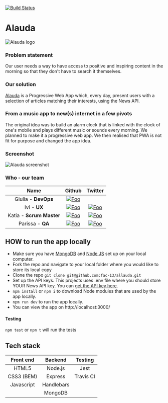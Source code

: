 [![Build Status](https://travis-ci.org/fac-13/allauda.svg?branch=master)](https://travis-ci.org/fac-13/allauda)

# Alauda 
![Alauda logo](https://github.com/fac-13/allauda/blob/master/public/images/icons/icon-384x384.png)



### Problem statement
Our user needs a way to have access to positive and inspiring content in the morning so that they don't have to search it themselves. 

### Our solution
[Alauda](https://alauda.herokuapp.com/) is a Progressive Web App which, every day, present users with a selection of articles matching their interests, using the News API.

### From a music app to new(s) internet in a few pivots
The original idea was to build an alarm clock that is linked with the clock of one's mobile and plays different music or sounds every morning. We planned to make it a progressive web app. We then realised that PWA is not fit for purpose and changed the app idea.

### Screenshot

![Alauda screenshot](https://user-images.githubusercontent.com/29815092/40229539-6fc01346-5a8c-11e8-8a71-5bb55c97950b.gif)

### Who - our team

|   Name   |                                                          Github                                                                                                      |                                   Twitter                                    |
| :------: | :----------------------------------------------------------------------------------------------: | :--------------------------------------------------------------------------: |
|  Giulia - **DevOps**   | [![Foo](https://cdn4.iconfinder.com/data/icons/iconsimple-logotypes/512/github-16.png)](https://github.com/GiuliaTeggi)|
|  Ivi - **UX**  | [![Foo](https://cdn4.iconfinder.com/data/icons/iconsimple-logotypes/512/github-16.png)](https://github.com/isnotafunction) | [![Foo](https://twitter.com/favicon.ico)](https://twitter.com/isnotafunction)|
|   Katia - **Scrum Master**  |   [![Foo](https://cdn4.iconfinder.com/data/icons/iconsimple-logotypes/512/github-16.png)](https://github.com/missKatiaPunter)   |   [![Foo](https://twitter.com/favicon.ico)](https://twitter.com/4theLoveOfCode)  |                                                                              |
| Parissa - **QA** | [![Foo](https://cdn4.iconfinder.com/data/icons/iconsimple-logotypes/512/github-16.png)](https://github.com/Parissai)  | [![Foo](https://twitter.com/favicon.ico)](https://twitter.com/Sottotitolato)  |

## HOW to run the app locally

* Make sure you have [MongoDB](https://www.mongodb.com) and [Node JS](https://nodejs.org/en/) set up on your local computer.
* Fork the repo and navigate to your local folder where you would like to store its local copy
* Clone the repo
`git clone git@github.com:fac-13/allauda.git`
* Set up the API keys. This projects uses .env file where you should store YOUR News API key. You can [get the API key here](https://newsapi.org/).
* `npm install` or `npm i` to download Node modules that are used by the app locally.
* `npm run dev` to run the app locally.
* You can view the app on http://localhost:3000/

#### Testing

`npm test` or `npm t` will run the tests



## Tech stack
 

| Front end             | Backend              | Testing    | 
|:---------------------:|:--------------------:|:----------:|
| HTML5                 | Node.js              | Jest       | 
| CSS3 (BEM)            | Express              | Travis CI  | 
| Javascript            | Handlebars           |            |                    
|                       | MongoDB              |            |                    
